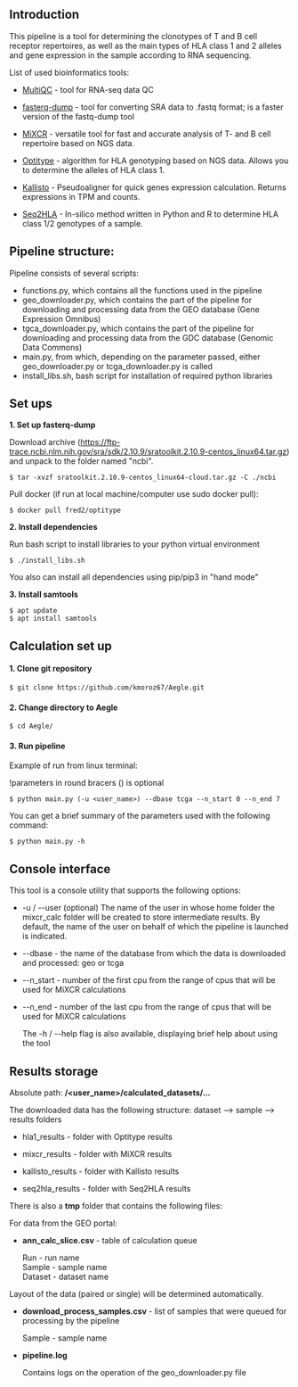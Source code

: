 

## Introduction
This pipeline is a tool for determining the clonotypes of T and B cell receptor repertoires,
as well as the main types of HLA class 1 and 2 alleles and gene expression in the sample according to RNA sequencing.

List of used bioinformatics tools:

- [MultiQC](https://github.com/ewels/MultiQC) - tool for RNA-seq data QC

- [fasterq-dump](https://github.com/ncbi/sra-tools/wiki/HowTo:-fasterq-dump) - tool for converting SRA data to .fastq format;
is a faster version of the fastq-dump tool

- [MiXCR](https://github.com/milaboratory/mixcr) - versatile tool for fast and accurate analysis of T- and B cell repertoire based on NGS data.

- [Optitype](https://github.com/FRED-2/OptiType) - algorithm for HLA genotyping based on NGS data. Allows you to determine the alleles of HLA class 1.

- [Kallisto](https://chmi-sops.github.io/mydoc_kallisto.html) - Pseudoaligner for quick genes expression calculation. Returns expressions in TPM and counts.

- [Seq2HLA](https://github.com/TRON-Bioinformatics/seq2HLA) - In-silico method written in Python and R to determine HLA class 1/2 genotypes of a sample.

## Pipeline structure:  
Pipeline consists of several scripts:

- functions.py, which contains all the functions used in the pipeline
- geo_downloader.py, which contains the part of the pipeline for downloading and processing data from the GEO database (Gene Expression Omnibus)
- tgca_downloader.py, which contains the part of the pipeline for downloading and processing data from the GDC database (Genomic Data Commons)
- main.py, from which, depending on the parameter passed, either geo_downloader.py or tcga_downloader.py is called
- install_libs.sh, bash script for installation of required python libraries

## Set ups

**1. Set up fasterq-dump**  

Download archive (https://ftp-trace.ncbi.nlm.nih.gov/sra/sdk/2.10.9/sratoolkit.2.10.9-centos_linux64.tar.gz) and unpack to the folder named "ncbi".  
	
	$ tar -xvzf sratoolkit.2.10.9-centos_linux64-cloud.tar.gz -C ./ncbi
	
Pull docker (if run at local machine/computer use sudo docker pull):

   	$ docker pull fred2/optitype
	
**2. Install dependencies**	

Run bash script to install libraries to your python virtual environment

	$ ./install_libs.sh
	
You also can install all dependencies using pip/pip3 in "hand mode"

**3. Install samtools**

	$ apt update
	$ apt install samtools

## Calculation set up
#### 1. Clone git repository

    $ git clone https://github.com/kmoroz67/Aegle.git

#### 2. Change directory to Aegle

    $ cd Aegle/

#### 3. Run pipeline  

Example of run from linux terminal:

!parameters in round bracers () is optional

    $ python main.py (-u <user_name>) --dbase tcga --n_start 0 --n_end 7

You can get a brief summary of the parameters used with the following command:

    $ python main.py -h

## Console interface
This tool is a console utility that supports the following options:

- -u / --user (optional) The name of the user in whose home folder the mixcr_calc folder will be created to store intermediate results.
By default, the name of the user on behalf of which the pipeline is launched is indicated.
	
- --dbase - the name of the database from which the data is downloaded and processed: geo or tcga
	
- --n_start - number of the first cpu from the range of cpus that will be used for MiXCR calculations

- --n_end - number of the last cpu from the range of cpus that will be used for MiXCR calculations

	The -h / --help flag is also available, displaying brief help about using the tool

## Results storage

Absolute path: **/<user_name>/calculated_datasets/...**

The downloaded data has the following structure:  dataset --> sample --> results folders

- hla1_results - folder with Optitype results 

- mixcr_results - folder with MiXCR results
	
- kallisto_results - folder with Kallisto results
	
- seq2hla_results - folder with Seq2HLA results

There is also a **tmp** folder that contains the following files: 

For data from the GEO portal:

- **ann_calc_slice.csv** - table of calculation queue   

	Run - run name   
	Sample - sample name  
	Dataset - dataset name
	
Layout of the data (paired or single) will be determined automatically.
	
- **download_process_samples.csv** - list of samples that were queued for processing by the pipeline

	Sample - sample name 
	
- **pipeline.log**
	
	Contains logs on the operation of the geo_downloader.py file
